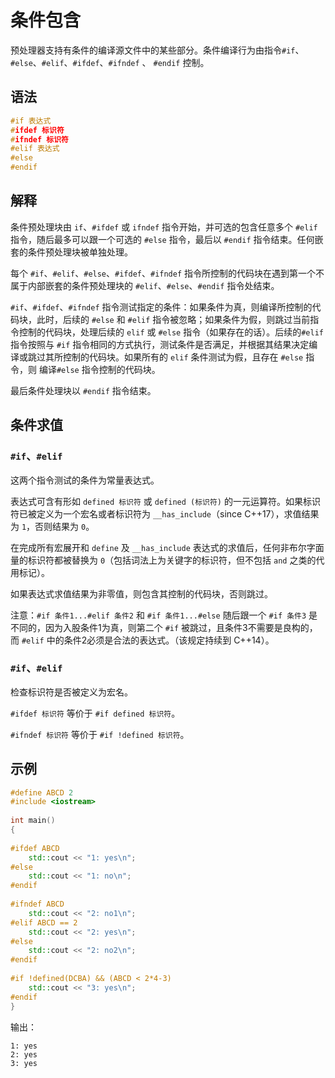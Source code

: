 # 条件包含

预处理器支持有条件的编译源文件中的某些部分。条件编译行为由指令`#if`、`#else`、`#elif`、`#ifdef`、`#ifndef` 、 `#endif` 控制。

## 语法

```c++
#if 表达式
#ifdef 标识符
#ifndef 标识符
#elif 表达式
#else
#endif
```

## 解释

条件预处理块由 `if`、`#ifdef` 或 `ifndef` 指令开始，并可选的包含任意多个 `#elif` 指令，随后最多可以跟一个可选的 `#else` 指令，最后以 `#endif` 指令结束。任何嵌套的条件预处理块被单独处理。

每个 `#if`、`#elif`、`#else`、`#ifdef`、`#ifndef` 指令所控制的代码块在遇到第一个不属于内部嵌套的条件预处理块的 `#elif`、`#else`、`#endif` 指令处结束。

`#if`、`#ifdef`、`#ifndef` 指令测试指定的条件：如果条件为真，则编译所控制的代码块，此时，后续的 `#else` 和 `#elif` 指令被忽略；如果条件为假，则跳过当前指令控制的代码块，处理后续的 `elif` 或 `#else` 指令（如果存在的话）。后续的`#elif` 指令按照与 `#if` 指令相同的方式执行，测试条件是否满足，并根据其结果决定编译或跳过其所控制的代码块。如果所有的 `elif` 条件测试为假，且存在 `#else` 指令，则 编译`#else` 指令控制的代码块。

最后条件处理块以 `#endif` 指令结束。

## 条件求值

### `#if`、`#elif`

这两个指令测试的条件为常量表达式。

表达式可含有形如 `defined 标识符` 或 `defined (标识符)` 的一元运算符。如果标识符已被定义为一个宏名或者标识符为 `__has_include`（since C++17），求值结果为 `1`，否则结果为 `0`。

在完成所有宏展开和 `define` 及 `__has_include` 表达式的求值后，任何非布尔字面量的标识符都被替换为 `0`（包括词法上为关键字的标识符，但不包括 `and` 之类的代用标记）。

如果表达式求值结果为非零值，则包含其控制的代码块，否则跳过。

注意：`#if 条件1...#elif 条件2` 和 `#if 条件1...#else` 随后跟一个 `#if 条件3` 是不同的，因为入股条件1为真，则第二个 `#if` 被跳过，且条件3不需要是良构的，而 `#elif` 中的条件2必须是合法的表达式。（该规定持续到 C++14）。

### `#if`、`#elif`

检查标识符是否被定义为宏名。

`#ifdef 标识符` 等价于 `#if defined 标识符`。

`#ifndef 标识符` 等价于 `#if !defined 标识符`。

## 示例

```c++
#define ABCD 2
#include <iostream>
 
int main()
{
 
#ifdef ABCD
    std::cout << "1: yes\n";
#else
    std::cout << "1: no\n";
#endif
 
#ifndef ABCD
    std::cout << "2: no1\n";
#elif ABCD == 2
    std::cout << "2: yes\n";
#else
    std::cout << "2: no2\n";
#endif
 
#if !defined(DCBA) && (ABCD < 2*4-3)
    std::cout << "3: yes\n";
#endif
}
```

输出：

```
1: yes
2: yes
3: yes
```

